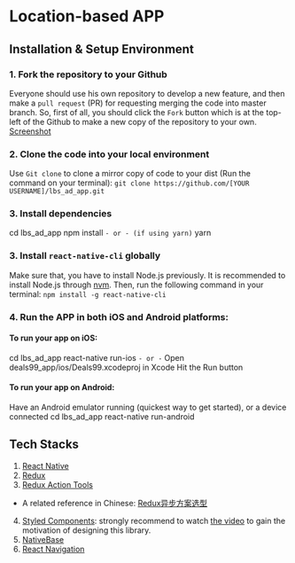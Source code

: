 # Location-based APP
## Installation & Setup Environment
### 1. Fork the repository to your Github
Everyone should use his own repository to develop a new feature, and then make a `pull request` (PR) for requesting merging the code into master branch. So, first of all, you should click the `Fork` button which is at the top-left of the Github to make a new copy of the repository to your own.
[Screenshot](https://drive.google.com/open?id=0B7nEHGVPFeE9dG5tc1VQdmJKbkk)

### 2. Clone the code into your local environment
Use `Git clone` to clone a mirror copy of code to your dist (Run the command on your terminal):
`git clone https://github.com/[YOUR USERNAME]/lbs_ad_app.git`

### 3. Install dependencies
>
cd lbs_ad_app
npm install
`- or - (if using yarn)`
yarn

### 3. Install `react-native-cli` globally
Make sure that, you have to install Node.js previously. It is recommended to install Node.js through [nvm](https://github.com/creationix/nvm). Then, run the following command in your terminal:
`npm install -g react-native-cli`

### 4. Run the APP in both iOS and Android platforms:
#### To run your app on iOS:
>
cd lbs_ad_app
react-native run-ios
`- or -`
Open deals99_app/ios/Deals99.xcodeproj in Xcode
Hit the Run button

#### To run your app on Android:
>
Have an Android emulator running (quickest way to get started), or a device connected
cd lbs_ad_app
react-native run-android


## Tech Stacks
1. [React Native](https://facebook.github.io/react-native/)
2. [Redux](http://redux.js.org/)
3. [Redux Action Tools](https://github.com/kpaxqin/redux-action-tools)
  - A related reference in Chinese: [Redux异步方案选型](http://react-china.org/t/redux/8761)
4. [Styled Components](https://www.styled-components.com/): strongly recommend to watch [the video](https://youtu.be/bIK2NwoK9xk) to gain the motivation of designing this library.
5. [NativeBase](https://docs.nativebase.io/)
6. [React Navigation](https://reactnavigation.org/)
